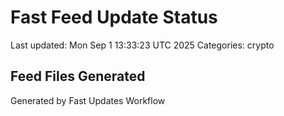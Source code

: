 # Fast Feed Update Status
Last updated: Mon Sep  1 13:33:23 UTC 2025
Categories: crypto

## Feed Files Generated

Generated by Fast Updates Workflow
